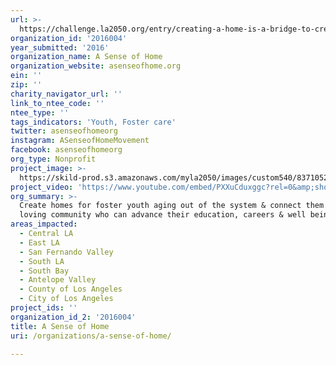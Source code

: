 ```yaml
---
url: >-
  https://challenge.la2050.org/entry/creating-a-home-is-a-bridge-to-creating-community
organization_id: '2016004'
year_submitted: '2016'
organization_name: A Sense of Home
organization_website: asenseofhome.org
ein: ''
zip: ''
charity_navigator_url: ''
link_to_ntee_code: ''
ntee_type: ''
tags_indicators: 'Youth, Foster care'
twitter: asenseofhomeorg
instagram: ASenseofHomeMovement
facebook: asenseofhomeorg
org_type: Nonprofit
project_image: >-
  https://skild-prod.s3.amazonaws.com/myla2050/images/custom540/8371052065741-team91.png
project_video: 'https://www.youtube.com/embed/PXXuCduxggc?rel=0&amp;showinfo=0'
org_summary: >-
  Create homes for foster youth aging out of the system & connect them with a
  loving community who can advance their education, careers & well being.
areas_impacted:
  - Central LA
  - East LA
  - San Fernando Valley
  - South LA
  - South Bay
  - Antelope Valley
  - County of Los Angeles
  - City of Los Angeles
project_ids: ''
organization_id_2: '2016004'
title: A Sense of Home
uri: /organizations/a-sense-of-home/

---
```

